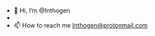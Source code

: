 - 👋 Hi, I’m @Inthogen
- 
- 📫 How to reach me Inthogen@protonmail.com

<!---
Inthogen/Inthogen is a ✨ special ✨ repository because its `README.md` (this file) appears on your GitHub profile.
You can click the Preview link to take a look at your changes.
--->
